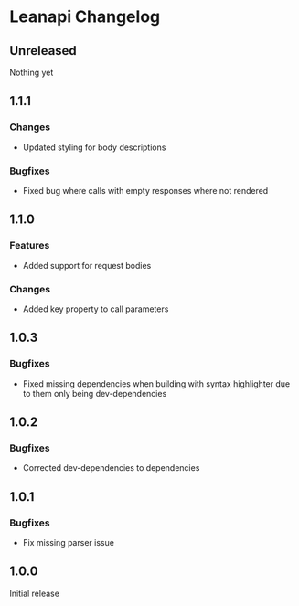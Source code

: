 # Leanapi Changelog

## Unreleased

Nothing yet

## 1.1.1

### Changes
* Updated styling for body descriptions

### Bugfixes
* Fixed bug where calls with empty responses where not rendered

## 1.1.0

### Features
* Added support for request bodies

### Changes
* Added key property to call parameters

## 1.0.3

### Bugfixes
* Fixed missing dependencies when building with syntax highlighter due to them only being dev-dependencies

## 1.0.2

### Bugfixes
* Corrected dev-dependencies to dependencies

## 1.0.1

### Bugfixes
* Fix missing parser issue

## 1.0.0

Initial release
